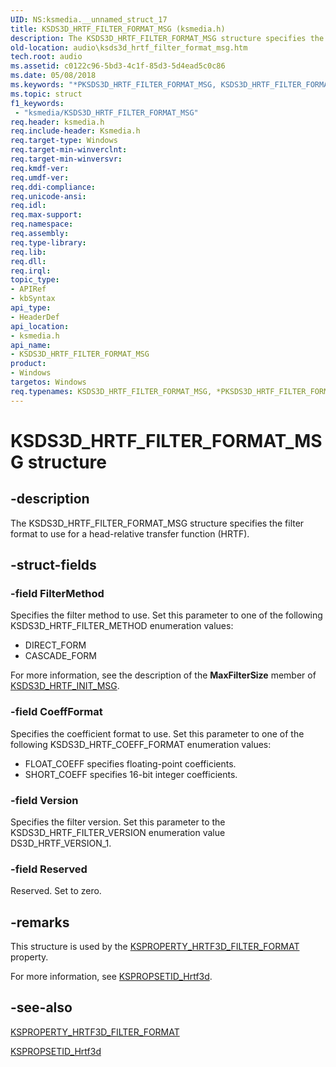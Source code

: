 ```yaml
---
UID: NS:ksmedia.__unnamed_struct_17
title: KSDS3D_HRTF_FILTER_FORMAT_MSG (ksmedia.h)
description: The KSDS3D_HRTF_FILTER_FORMAT_MSG structure specifies the filter format to use for a head-relative transfer function (HRTF).
old-location: audio\ksds3d_hrtf_filter_format_msg.htm
tech.root: audio
ms.assetid: c0122c96-5bd3-4c1f-85d3-5d4ead5c0c86
ms.date: 05/08/2018
ms.keywords: "*PKSDS3D_HRTF_FILTER_FORMAT_MSG, KSDS3D_HRTF_FILTER_FORMAT_MSG, KSDS3D_HRTF_FILTER_FORMAT_MSG structure [Audio Devices], PKSDS3D_HRTF_FILTER_FORMAT_MSG, PKSDS3D_HRTF_FILTER_FORMAT_MSG structure pointer [Audio Devices], aud-prop_5ad5b67d-5302-44e1-b4e0-16d66334f57b.xml, audio.ksds3d_hrtf_filter_format_msg, ksmedia/KSDS3D_HRTF_FILTER_FORMAT_MSG, ksmedia/PKSDS3D_HRTF_FILTER_FORMAT_MSG"
ms.topic: struct
f1_keywords:
 - "ksmedia/KSDS3D_HRTF_FILTER_FORMAT_MSG"
req.header: ksmedia.h
req.include-header: Ksmedia.h
req.target-type: Windows
req.target-min-winverclnt: 
req.target-min-winversvr: 
req.kmdf-ver: 
req.umdf-ver: 
req.ddi-compliance: 
req.unicode-ansi: 
req.idl: 
req.max-support: 
req.namespace: 
req.assembly: 
req.type-library: 
req.lib: 
req.dll: 
req.irql: 
topic_type:
- APIRef
- kbSyntax
api_type:
- HeaderDef
api_location:
- ksmedia.h
api_name:
- KSDS3D_HRTF_FILTER_FORMAT_MSG
product:
- Windows
targetos: Windows
req.typenames: KSDS3D_HRTF_FILTER_FORMAT_MSG, *PKSDS3D_HRTF_FILTER_FORMAT_MSG
---
```


# KSDS3D_HRTF_FILTER_FORMAT_MSG structure


## -description


The KSDS3D_HRTF_FILTER_FORMAT_MSG structure specifies the filter format to use for a head-relative transfer function (HRTF).


## -struct-fields




### -field FilterMethod

Specifies the filter method to use. Set this parameter to one of the following KSDS3D_HRTF_FILTER_METHOD enumeration values:

<ul>
<li>
DIRECT_FORM

</li>
<li>
CASCADE_FORM

</li>
</ul>
For more information, see the description of the <b>MaxFilterSize</b> member of <a href="https://docs.microsoft.com/windows-hardware/drivers/ddi/content/ksmedia/ns-ksmedia-ksds3d_hrtf_init_msg">KSDS3D_HRTF_INIT_MSG</a>.


### -field CoeffFormat

Specifies the coefficient format to use. Set this parameter to one of the following KSDS3D_HRTF_COEFF_FORMAT enumeration values:

<ul>
<li>
FLOAT_COEFF specifies floating-point coefficients.

</li>
<li>
SHORT_COEFF specifies 16-bit integer coefficients.

</li>
</ul>

### -field Version

Specifies the filter version. Set this parameter to the KSDS3D_HRTF_FILTER_VERSION enumeration value DS3D_HRTF_VERSION_1.


### -field Reserved

Reserved. Set to zero.


## -remarks



This structure is used by the <a href="https://docs.microsoft.com/windows-hardware/drivers/audio/ksproperty-hrtf3d-filter-format">KSPROPERTY_HRTF3D_FILTER_FORMAT</a> property.

For more information, see <a href="https://docs.microsoft.com/windows-hardware/drivers/audio/kspropsetid-hrtf3d">KSPROPSETID_Hrtf3d</a>.




## -see-also




<a href="https://docs.microsoft.com/windows-hardware/drivers/audio/ksproperty-hrtf3d-filter-format">KSPROPERTY_HRTF3D_FILTER_FORMAT</a>



<a href="https://docs.microsoft.com/windows-hardware/drivers/audio/kspropsetid-hrtf3d">KSPROPSETID_Hrtf3d</a>
 

 

